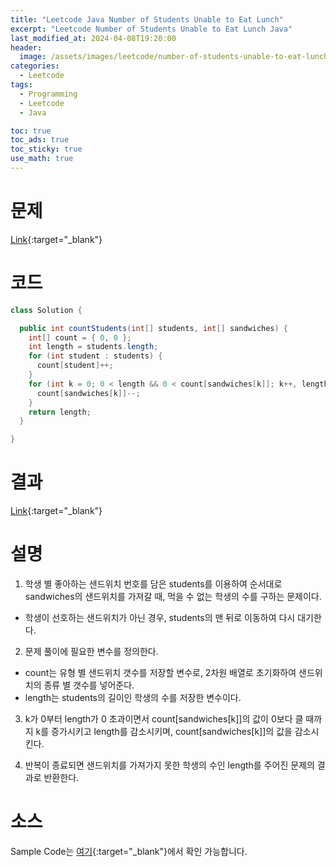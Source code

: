 ```yaml
---
title: "Leetcode Java Number of Students Unable to Eat Lunch"
excerpt: "Leetcode Number of Students Unable to Eat Lunch Java"
last_modified_at: 2024-04-08T19:20:00
header:
  image: /assets/images/leetcode/number-of-students-unable-to-eat-lunch.png
categories:
  - Leetcode
tags:
  - Programming
  - Leetcode
  - Java

toc: true
toc_ads: true
toc_sticky: true
use_math: true
---
```

# 문제
[Link](https://leetcode.com/problems/number-of-students-unable-to-eat-lunch/){:target="_blank"}

# 코드
```java
class Solution {

  public int countStudents(int[] students, int[] sandwiches) {
    int[] count = { 0, 0 };
    int length = students.length;
    for (int student : students) {
      count[student]++;
    }
    for (int k = 0; 0 < length && 0 < count[sandwiches[k]]; k++, length--) {
      count[sandwiches[k]]--;
    }
    return length;
  }

}
```

# 결과
[Link](https://leetcode.com/problems/number-of-students-unable-to-eat-lunch/submissions/1226602851/){:target="_blank"}

# 설명
1. 학생 별 좋아하는 샌드위치 번호를 담은 students를 이용하여 순서대로 sandwiches의 샌드위치를 가져갈 때, 먹을 수 없는 학생의 수를 구하는 문제이다.
- 학생이 선호하는 샌드위치가 아닌 경우, students의 맨 뒤로 이동하여 다시 대기한다.

2. 문제 풀이에 필요한 변수를 정의한다.
- count는 유형 별 샌드위치 갯수를 저장할 변수로, 2차원 배열로 초기화하여 샌드위치의 종류 별 갯수를 넣어준다.
- length는 students의 길이인 학생의 수를 저장한 변수이다.

3. k가 0부터 length가 0 초과이면서 count[sandwiches[k]]의 값이 0보다 클 때까지 k를 증가시키고 length를 감소시키며, count[sandwiches[k]]의 값을 감소시킨다.

4. 반복이 종료되면 샌드위치를 가져가지 못한 학생의 수인 length를 주어진 문제의 결과로 반환한다.

# 소스
Sample Code는 [여기](https://github.com/GracefulSoul/leetcode/blob/master/src/main/java/gracefulsoul/problems/NumberOfStudentsUnableToEatLunch.java){:target="_blank"}에서 확인 가능합니다.
